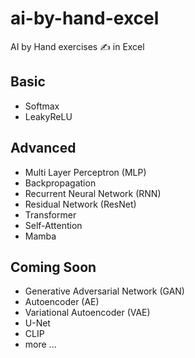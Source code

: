 # ai-by-hand-excel

AI by Hand exercises ✍️ in Excel

## Basic
* Softmax
* LeakyReLU

## Advanced
* Multi Layer Perceptron (MLP)
* Backpropagation
* Recurrent Neural Network (RNN)
* Residual Network (ResNet)
* Transformer
* Self-Attention
* Mamba

## Coming Soon
* Generative Adversarial Network (GAN)
* Autoencoder (AE)
* Variational Autoencoder (VAE)
* U-Net
* CLIP
* more ...

